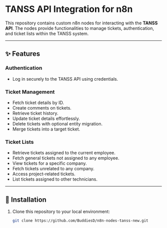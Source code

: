 # TANSS API Integration for n8n

This repository contains custom n8n nodes for interacting with the **TANSS API**. The nodes provide functionalities to manage tickets, authentication, and ticket lists within the TANSS system.

---

## ✨ Features

### **Authentication**
- Log in securely to the TANSS API using credentials.

### **Ticket Management**
- Fetch ticket details by ID.
- Create comments on tickets.
- Retrieve ticket history.
- Update ticket details effortlessly.
- Delete tickets with optional entity migration.
- Merge tickets into a target ticket.

### **Ticket Lists**
- Retrieve tickets assigned to the current employee.
- Fetch general tickets not assigned to any employee.
- View tickets for a specific company.
- Fetch tickets unrelated to any company.
- Access project-related tickets.
- List tickets assigned to other technicians.

---

## 🚀 Installation

1. Clone this repository to your local environment:
   ```bash
   git clone https://github.com/BuddiesD/n8n-nodes-tanss-new.git

